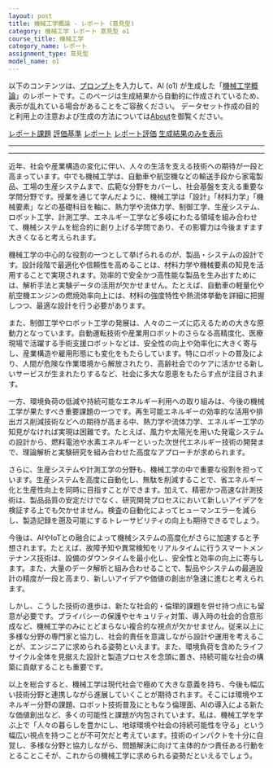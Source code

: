 ```yaml
---
layout: post
title: 機械工学概論 - レポート (意見型)
category: 機械工学 レポート 意見型 o1
course_title: 機械工学
category_name: レポート
assignment_type: 意見型
model_name: o1
---
```


以下のコンテンツは、[プロンプト](https://github.com/takedatoshiyuki/synthetic_assignments/tree/main/generated/機械工学/o1/prompt_レポート-意見型.md)を入力して、AI (o1) が生成した「[機械工学概論](/contents/機械工学/)」のレポートです。このページは生成結果から自動的に作成されているため、表示が乱れている場合があることをご容赦ください。
データセット作成の目的と利用上の注意および生成の方法については[About](/About)を御覧ください。

[レポート課題](../レポート課題-意見型)
[評価基準](../評価基準-意見型)
[レポート](../レポート-意見型)
[レポート評価](../レポート評価-意見型)
[生成結果のみを表示](https://github.com/takedatoshiyuki/synthetic_assignments/tree/main/generated/機械工学/o1/レポート-意見型.md)
  

***
***
  
近年、社会や産業構造の変化に伴い、人々の生活を支える技術への期待が一段と高まっています。中でも機械工学は、自動車や航空機などの輸送手段から家電製品、工場の生産システムまで、広範な分野をカバーし、社会基盤を支える重要な学問分野です。授業を通じて学んだように、機械工学は「設計」「材料力学」「機械要素」などの基礎科目を軸に、熱力学や流体力学、制御工学、生産システム、ロボット工学、計測工学、エネルギー工学など多岐にわたる領域を組み合わせて、機械システムを総合的に創り上げる学問であり、その影響力は今後ますます大きくなると考えられます。

機械工学の中心的な役割の一つとして挙げられるのが、製品・システムの設計です。設計段階で最適化や信頼性を高めることは、材料力学や機械要素の知見を活用することで実現されます。効率的で安全かつ高性能な製品を生み出すためには、解析手法と実験データの活用が欠かせません。たとえば、自動車の軽量化や航空機エンジンの燃焼効率向上には、材料の強度特性や熱流体挙動を詳細に把握しつつ、最適な設計を行う必要があります。

また、制御工学やロボット工学の発展は、人々のニーズに応えるための大きな原動力となっています。自動運転技術や産業用ロボットのさらなる高精度化、医療現場で活躍する手術支援ロボットなどは、安全性の向上や効率化に大きく寄与し、産業構造や雇用形態にも変化をもたらしています。特にロボットの普及により、人間が危険な作業環境から解放されたり、高齢社会でのケアに活かせる新しいサービスが生まれたりするなど、社会に多大な恩恵をもたらす点が注目されます。

一方、環境負荷の低減や持続可能なエネルギー利用への取り組みは、今後の機械工学が果たすべき重要課題の一つです。再生可能エネルギーの効率的な活用や排出ガス削減技術などへの期待が高まる中、熱力学や流体力学、エネルギー工学の知見がなければ実現は困難です。たとえば、風力や太陽光を用いた発電システムの設計から、燃料電池や水素エネルギーといった次世代エネルギー技術の開発まで、理論解析と実験研究を組み合わせた高度なアプローチが求められます。

さらに、生産システムや計測工学の分野も、機械工学の中で重要な役割を担っています。生産システムを高度に自動化し、無駄を削減することで、省エネルギー化と生産性向上を同時に目指すことができます。加えて、精密かつ高速な計測技術は、製品品質の安定だけでなく、研究開発プロセスにおいて新しいアイデアを検証する上でも欠かせません。検査の自動化によってヒューマンエラーを減らし、製造記録を遡及可能にするトレーサビリティの向上も期待できるでしょう。

今後は、AIやIoTとの融合によって機械システムの高度化がさらに加速すると予想されます。たとえば、故障予知や異常検知をリアルタイムに行うスマートメンテナンス技術は、設備のダウンタイムを最小化し、安全性と効率の向上に寄与します。また、大量のデータ解析と組み合わせることで、製品やシステムの最適設計の精度が一段と高まり、新しいアイデアや価値の創出が急速に進むと考えられます。

しかし、こうした技術の進歩は、新たな社会的・倫理的課題を併せ持つ点にも留意が必要です。プライバシーの保護やセキュリティ対策、導入時の社会的合意形成など、機械工学のみにとどまらない複合的な視点が欠かせません。従来以上に多様な分野の専門家と協力し、社会的責任を意識しながら設計や運用を考えることが、エンジニアに求められる姿勢といえます。また、環境負荷を含めたライフサイクル全体を見据えた設計と製造プロセスを念頭に置き、持続可能な社会の構築に貢献することも重要です。

以上を総合すると、機械工学は現代社会で極めて大きな意義を持ち、今後も幅広い技術分野と連携しながら進展していくことが期待されます。そこには環境やエネルギー分野の課題、ロボット技術普及にともなう倫理面、AIの導入による新たな価値創出など、多くの可能性と課題が内包されています。私は、機械工学を学ぶ上で「人々の暮らしを豊かにし、地球環境や社会の持続可能性を守る」という幅広い視点を持つことが不可欠だと考えています。技術のインパクトを十分に自覚し、多様な分野と協力しながら、問題解決に向けて主体的かつ責任ある行動をとることこそが、これからの機械工学に求められる姿勢だといえるでしょう。
